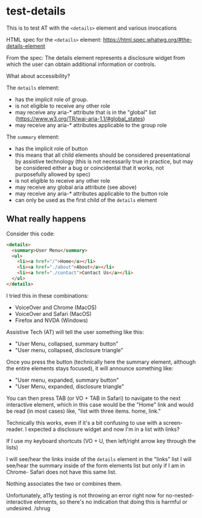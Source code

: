 # test-details

This is to test AT with the `<details>` element and various invocations

HTML spec for the `<details>` element: https://html.spec.whatwg.org/#the-details-element

From the spec:
The details element represents a disclosure widget from which the user can obtain additional information or controls.

What about accessibility?

The `details` element:

* has the implicit role of group.
* is not eligible to receive any other role
* may receive any aria-* attribute that is in the "global" list (https://www.w3.org/TR/wai-aria-1.1/#global_states)
* may receive any aria-* attributes applicable to the group role

The `summary` element:

* has the implicit role of button
* this means that all child elements should be considered presentational by assistive technology (this is not necessarily true in practice, but may be considered either a bug or coincidental that it works, not purposefully allowed by spec)
* is not eligible to receive any other role
* may receive any global aria attribute (see above)
* may receive any aria-* attributes applicable to the button role
* can only be used as the first child of the `details` element

## What really happens

Consider this code:

```html
<details>
  <summary>User Menu</summary>
  <ul>
    <li><a href="/">Home</a></li>
    <li><a href="./about">About</a></li>
    <li><a href="./contact">Contact Us</a></li>
  </ul>
</details>
```

I tried this in these combinations:

* VoiceOver and Chrome (MacOS)
* VoiceOver and Safari (MacOS)
* Firefox and NVDA (Windows)

Assistive Tech (AT) will tell the user something like this:

* "User Menu, collapsed, summary button"
* "User menu, collapsed, disclosure triangle"

Once you press the button (technically here the summary element, although the entire elements stays focused), it will announce something like:

* "User menu, expanded, summary button"
* "User Menu, expanded, disclosure triangle"

You can then press TAB (or VO + TAB in Safari) to navigate to the next interactive element, which in this case would be the "Home" link and would be read (in most cases) like, "list with three items. home, link."

Technically this works, even if it's a bit confusing to use with a screen-reader. I expected a disclosure widget and now I'm in a list with links?

If I use my keyboard shortcuts (VO + U, then left/right arrow key through the lists)

I will see/hear the links inside of the `details` element in the "links" list
I will see/hear the summary inside of the form elements list but only if I am in Chrome- Safari does not have this same list.

Nothing associates the two or combines them.

Unfortunately, a11y testing is not throwing an error right now for no-nested-interactive elements, so there's no indication that doing this is harmful or undesired. /shrug
